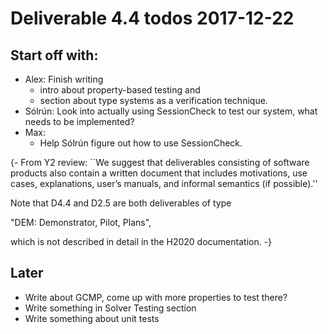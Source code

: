 Deliverable 4.4 todos 2017-12-22
========================================
Start off with:
-----------------
* Alex: Finish writing
  * intro about property-based testing and
  * section about type systems as a verification technique.
* Sólrún: Look into actually using SessionCheck to test our system, what needs to be implemented?
* Max:
  * Help Sólrún figure out how to use SessionCheck.

{-
From Y2 review: ``We suggest that deliverables consisting of software
products also contain a written document that includes motivations,
use cases, explanations, user’s manuals, and informal semantics (if
possible).''

Note that D4.4 and D2.5 are both deliverables of type

  "DEM: Demonstrator, Pilot, Plans",

which is not described in detail in the H2020 documentation.
-}


Later
------
* Write about GCMP, come up with more properties to test there?
* Write something in Solver Testing section
* Write something about unit tests
